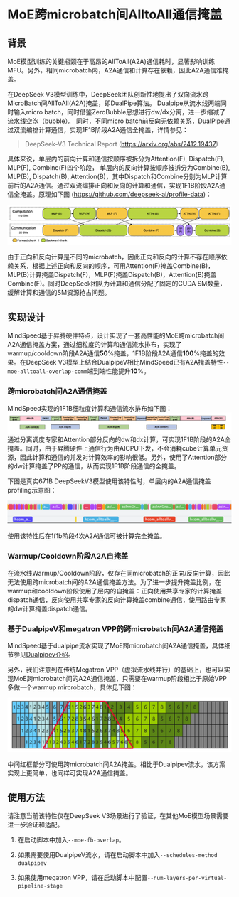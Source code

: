 # MoE跨microbatch间AlltoAll通信掩盖

## 背景
MoE模型训练的关键瓶颈在于高昂的AllToAll(A2A)通信耗时，显著影响训练MFU。另外，相同microbatch内，A2A通信和计算存在依赖，因此A2A通信难掩盖。

在DeepSeek V3模型训练中，DeepSeek团队创新性地提出了双向流水跨MicroBatch间AllToAll(A2A)掩盖，即DualPipe算法。
Dualpipe从流水线两端同时输入micro batch，同时借鉴ZeroBubble思想进行dw/dx分离，进一步缩减了流水线空泡（bubble）。
同时，不同micro batch前反向无依赖关系，DualPipe通过双流编排计算通信，实现1F1B阶段A2A通信全掩盖，详情参见：
> DeepSeek-V3 Technical Report (https://arxiv.org/abs/2412.19437)

具体来说，单层内的前向计算和通信按顺序被拆分为Attention(F), Dispatch(F), MLP(F), Combine(F)四个阶段， 单层内的反向计算按顺序被拆分为Combine(B), MLP(B), Dispatch(B), Attention(B)，其中Dispatch和Combine分别为MLP计算前后的A2A通信。通过双流编排正向和反向的计算和通信，实现1F1B阶段A2A通信全掩盖。原理如下图 (https://github.com/deepseek-ai/profile-data)：

![跨microbatch间A2A通信掩盖](../../../sources/images/fb_overlap.png)

由于正向和反向计算是不同的microbatch，因此正向和反向的计算不存在顺序依赖关系，根据上述正向和反向的顺序，可用Attention(F)掩盖Combine(B)，MLP(B)计算掩盖Dispatch(F)，MLP(F)掩盖Dispatch(B)，Attention(B)掩盖Combine(F)。同时DeepSeek团队为计算和通信分配了固定的CUDA SM数量，缓解计算和通信的SM资源抢占问题。

## 实现设计
MindSpeed基于昇腾硬件特点，设计实现了一套高性能的MoE跨microbatch间A2A通信掩盖方案，通过细粒度的计算和通信流水排布，实现了warmup/cooldown阶段A2A通信**50**%掩盖，1F1B阶段A2A通信**100**%掩盖的效果。在DeepSeek V3模型上结合DualpipeV相比MindSpeed已有A2A掩盖特性`--moe-alltoall-overlap-comm`端到端性能提升**10**%。

### 跨microbatch间A2A通信掩盖
MindSpeed实现的1F1B细粒度计算和通信流水排布如下图：
![跨microbatch间A2A通信掩盖](../../../sources/images/fb_overlap_npu.png)
通过分离调度专家和Attention部分反向的dw和dx计算，可实现1F1B阶段的A2A全掩盖。同时，由于昇腾硬件上通信行为由AICPU下发，不会消耗cube计算单元资源，因此计算和通信的并发对计算效率的影响很低。另外，使用了Attention部分的dw计算掩盖了PP的通信，从而实现1F1B阶段通信的全掩盖。

下图是真实671B DeepSeekV3模型使用该特性时，单层内的A2A通信掩盖profiling示意图：

![img.png](../../../sources/images/fb_overlap_profile.png)

使用该特性后在1f1b阶段4次A2A通信可被计算完全掩盖。
### Warmup/Cooldown阶段A2A自掩盖
在流水线Warmup/Cooldown阶段，仅存在同microbatch的正向/反向计算，因此无法使用跨microbatch间的A2A通信掩盖方法。为了进一步提升掩盖比例，在warmup和cooldown阶段使用了层内的自掩盖：正向使用共享专家的计算掩盖dispatch通信，反向使用共享专家的反向计算掩盖combine通信，使用路由专家的dw计算掩盖dispatch通信。

### 基于DualpipeV和megatron VPP的跨microbatch间A2A通信掩盖
MindSpeed基于dualpipe流水实现了MoE跨microbatch间A2A通信掩盖，具体细节参见[Dualpipev介绍](../dualpipev.md)。

另外，我们注意到在传统Megatron VPP（虚拟流水线并行）的基础上，也可以实现MoE跨microbatch间的A2A通信掩盖，只需要在warmup阶段相比于原始VPP多做一个warmup mircrobatch，具体见下图：

![vpp+moe_fb_overlap](../../../sources/images/vpp_overlap.png)

中间红框部分可使用跨microbatch间A2A掩盖。相比于Dualpipev流水，该方案实现上更简单，也同样可实现A2A通信掩盖。

## 使用方法
请注意当前该特性仅在DeepSeek V3场景进行了验证，在其他MoE模型场景需要进一步验证和适配。

1. 在启动脚本中加入`--moe-fb-overlap`。

2. 如果需要使用DualpipeV流水，请在启动脚本中加入`--schedules-method dualpipev`
3. 如果使用megatron VPP，请在启动脚本中配置`--num-layers-per-virtual-pipeline-stage`


